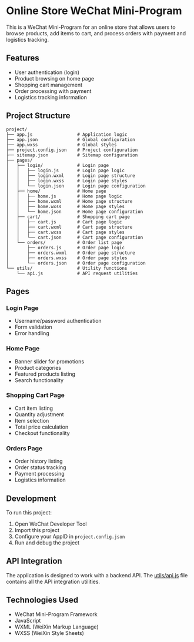 # Online Store WeChat Mini-Program

This is a WeChat Mini-Program for an online store that allows users to browse products, add items to cart, and process orders with payment and logistics tracking.

## Features

- User authentication (login)
- Product browsing on home page
- Shopping cart management
- Order processing with payment
- Logistics tracking information

## Project Structure

```
project/
├── app.js                 # Application logic
├── app.json               # Global configuration
├── app.wxss               # Global styles
├── project.config.json    # Project configuration
├── sitemap.json           # Sitemap configuration
├── pages/
│   ├── login/             # Login page
│   │   ├── login.js       # Login page logic
│   │   ├── login.wxml     # Login page structure
│   │   ├── login.wxss     # Login page styles
│   │   └── login.json     # Login page configuration
│   ├── home/              # Home page
│   │   ├── home.js        # Home page logic
│   │   ├── home.wxml      # Home page structure
│   │   ├── home.wxss      # Home page styles
│   │   └── home.json      # Home page configuration
│   ├── cart/              # Shopping cart page
│   │   ├── cart.js        # Cart page logic
│   │   ├── cart.wxml      # Cart page structure
│   │   ├── cart.wxss      # Cart page styles
│   │   └── cart.json      # Cart page configuration
│   └── orders/            # Order list page
│       ├── orders.js      # Order page logic
│       ├── orders.wxml    # Order page structure
│       ├── orders.wxss    # Order page styles
│       └── orders.json    # Order page configuration
└── utils/                 # Utility functions
    └── api.js             # API request utilities
```

## Pages

### Login Page
- Username/password authentication
- Form validation
- Error handling

### Home Page
- Banner slider for promotions
- Product categories
- Featured products listing
- Search functionality

### Shopping Cart Page
- Cart item listing
- Quantity adjustment
- Item selection
- Total price calculation
- Checkout functionality

### Orders Page
- Order history listing
- Order status tracking
- Payment processing
- Logistics information

## Development

To run this project:

1. Open WeChat Developer Tool
2. Import this project
3. Configure your AppID in `project.config.json`
4. Run and debug the project

## API Integration

The application is designed to work with a backend API. The [utils/api.js](file:///c%3A/02WorkSpace/SourceCode/MimiProgram/utils/api.js) file contains all the API integration utilities.

## Technologies Used

- WeChat Mini-Program Framework
- JavaScript
- WXML (WeiXin Markup Language)
- WXSS (WeiXin Style Sheets)